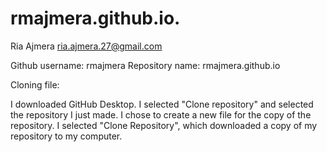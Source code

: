 # rmajmera.github.io.

Ria Ajmera
ria.ajmera.27@gmail.com

Github username: rmajmera
Repository name: rmajmera.github.io

Cloning file:

I downloaded GitHub Desktop. 
I selected "Clone repository" and selected the repository I just made.
I chose to create a new file for the copy of the repository.
I selected "Clone Repository", which downloaded a copy of my repository to my computer.
